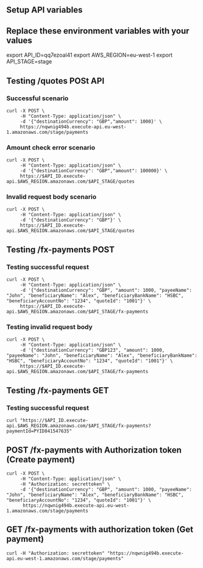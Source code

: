 ## Setup API variables

## Replace these environment variables with your values

export API_ID=qq7ezoal41
export AWS_REGION=eu-west-1
export API_STAGE=stage

## Testing /quotes POSt API

### Successful scenario 
```
curl -X POST \
     -H "Content-Type: application/json" \
     -d '{"destinationCurrency": "GBP","amount": 1000}' \
     https://nqwnig494b.execute-api.eu-west-1.amazonaws.com/stage/payments
```

### Amount check error scenario 
```
curl -X POST \
     -H "Content-Type: application/json" \
     -d '{"destinationCurrency": "GBP","amount": 100000}' \
     https://$API_ID.execute-api.$AWS_REGION.amazonaws.com/$API_STAGE/quotes
```
### Invalid request body scenario 
```
curl -X POST \
     -H "Content-Type: application/json" \
     -d '{"destinationCurrency": "GBP"}' \
     https://$API_ID.execute-api.$AWS_REGION.amazonaws.com/$API_STAGE/quotes
```

## Testing /fx-payments POST

### Testing successful request
```
curl -X POST \
     -H "Content-Type: application/json" \
     -d '{"destinationCurrency": "GBP", "amount": 1000, "payeeName": "John", "beneficiaryName": "Alex", "beneficiaryBankName": "HSBC", "beneficiaryAccountNo": "1234", "quoteId": "1001"}' \
     https://$API_ID.execute-api.$AWS_REGION.amazonaws.com/$API_STAGE/fx-payments
```

### Testing invalid request body
```
curl -X POST \
     -H "Content-Type: application/json" \
     -d '{"destinationCurrency": "GBP123", "amount": 1000, "payeeName": "John", "beneficiaryName": "Alex", "beneficiaryBankName": "HSBC", "beneficiaryAccountNo": "1234", "quoteId": "1001"}' \
     https://$API_ID.execute-api.$AWS_REGION.amazonaws.com/$API_STAGE/fx-payments
```

## Testing /fx-payments GET 

### Testing successful request
```
curl "https://$API_ID.execute-api.$AWS_REGION.amazonaws.com/$API_STAGE/fx-payments?paymentId=PYID841547635"
```

## POST /fx-payments with Authorization token (Create payment)

```
curl -X POST \
     -H "Content-Type: application/json" \
     -H "Authorization: secrettoken" \
     -d '{"destinationCurrency": "GBP", "amount": 1000, "payeeName": "John", "beneficiaryName": "Alex", "beneficiaryBankName": "HSBC", "beneficiaryAccountNo": "1234", "quoteId": "1001"}' \
      https://nqwnig494b.execute-api.eu-west-1.amazonaws.com/stage/payments
```     

## GET /fx-payments with authorization token (Get payment)

```
curl -H "Authorization: secrettoken" "https://nqwnig494b.execute-api.eu-west-1.amazonaws.com/stage/payments"
```